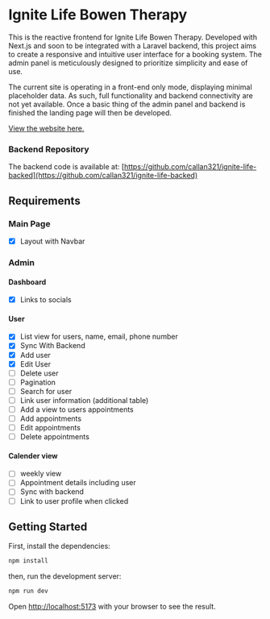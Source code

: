 # Ignite Life Bowen Therapy

This is the reactive frontend for Ignite Life Bowen Therapy. Developed with Next.js and soon to be integrated with a Laravel backend, this project aims to create a responsive and intuitive user interface for a booking system. The admin panel is meticulously designed to prioritize simplicity and ease of use.

The current site is operating in a front-end only mode, displaying minimal placeholder data. As such, full functionality and backend connectivity are not yet available. Once a basic thing of the admin panel and backend is finished the landing page will then be developed.

[View the website here.](https://velvety-bombolone-e42b11.netlify.app/)

### Backend Repository

The backend code is available at: [https://github.com/callan321/ignite-life-backed](https://github.com/callan321/ignite-life-backed)

## Requirements

### Main Page
- [x]  Layout with Navbar

### Admin 

#### Dashboard
- [x] Links to socials 

#### User 
- [x] List view for users, name, email, phone number
- [x] Sync With Backend
- [x] Add user
- [x] Edit User
- [ ] Delete user
- [ ] Pagination
- [ ] Search for user
- [ ] Link user information (additional table)
- [ ] Add a view to users appointments
- [ ] Add appointments
- [ ] Edit appointments
- [ ] Delete appointments

#### Calender view
- [ ] weekly view
- [ ] Appointment details including user
- [ ] Sync with backend
- [ ] Link to user profile when clicked

## Getting Started

First, install the dependencies:

```bash
npm install
```
then, run the development server:

```bash
npm run dev
```

Open [http://localhost:5173](http://localhost:5173) with your browser to see the result.
